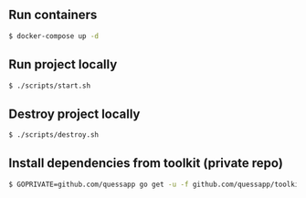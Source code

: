 ## Run containers

```bash
$ docker-compose up -d
```

## Run project locally

```bash
$ ./scripts/start.sh
```

## Destroy project locally

```bash
$ ./scripts/destroy.sh
```

## Install dependencies from toolkit (private repo)

```bash
$ GOPRIVATE=github.com/quessapp go get -u -f github.com/quessapp/toolkit
```
